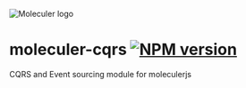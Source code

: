 ![Moleculer logo](http://moleculer.services/images/banner.png)

# moleculer-cqrs [![NPM version](https://img.shields.io/npm/v/moleculer-cqrs.svg)](https://www.npmjs.com/package/moleculer-cqrs)

CQRS and Event sourcing module for moleculerjs
